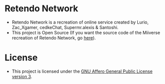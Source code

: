 # Retendo Network
- Retendo Network is a recreation of online service created by Lurio, Zac_Xgamer, cedkeChat, Supermr.alexis & Santoshi.
- This project is Open Source (If you want the source code of the Miiverse recreation of Retendo Network, go [here](https://github.com/InnoverseTeam)).

# License
- This project is licensed under the [GNU Affero General Public License version 3](../LICENSE).

